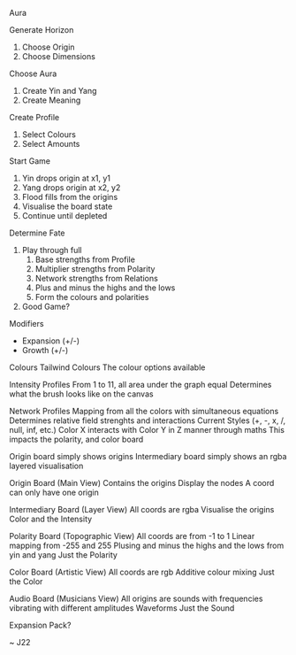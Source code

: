 Aura

Generate Horizon
1. Choose Origin
2. Choose Dimensions

Choose Aura
1. Create Yin and Yang
2. Create Meaning

Create Profile
1. Select Colours
2. Select Amounts

Start Game
1. Yin drops origin at x1, y1
2. Yang drops origin at x2, y2
3. Flood fills from the origins
4. Visualise the board state
5. Continue until depleted

Determine Fate
1. Play through full
    1. Base strengths from Profile
    2. Multiplier strengths from Polarity
    3. Network strengths from Relations
    4. Plus and minus the highs and the lows
    5. Form the colours and polarities
2. Good Game?

Modifiers
- Expansion (+/-)
- Growth (+/-)

Colours
Tailwind Colours
The colour options available

Intensity Profiles
From 1 to 11, all area under the graph equal
Determines what the brush looks like on the canvas

Network Profiles
Mapping from all the colors with simultaneous equations
Determines relative field strenghts and interactions
Current Styles (+, -, x, /, null, inf, etc.)
Color X interacts with Color Y in Z manner through maths
This impacts the polarity, and color board

Origin board simply shows origins
Intermediary board simply shows an rgba layered visualisation

Origin Board (Main View)
Contains the origins
Display the nodes
A coord can only have one origin

Intermediary Board (Layer View)
All coords are rgba
Visualise the origins
Color and the Intensity

Polarity Board (Topographic View)
All coords are from -1 to 1
Linear mapping from -255 and 255
Plusing and minus the highs and the lows from yin and yang
Just the Polarity

Color Board (Artistic View)
All coords are rgb
Additive colour mixing
Just the Color

Audio Board (Musicians View)
All origins are sounds with frequencies vibrating with different amplitudes
Waveforms
Just the Sound

Expansion Pack?

~ J22